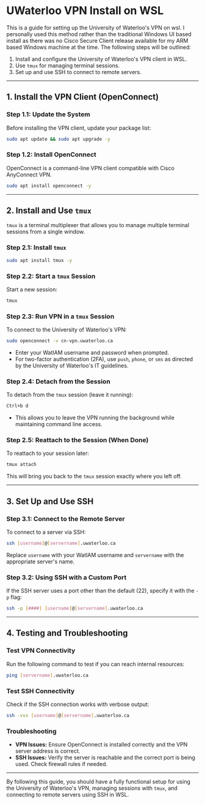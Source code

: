 # UWaterloo VPN Install on WSL

This is a guide for setting up the University of Waterloo's VPN on wsl. I personally used this method rather than the traditional Windows UI based install as there was no Cisco Secure Client release available for my ARM based Windows machine at the time. The following steps will be outlined:
1. Install and configure the University of Waterloo's VPN client in WSL.
2. Use `tmux` for managing terminal sessions.
3. Set up and use SSH to connect to remote servers.

---

## 1. Install the VPN Client (OpenConnect)

### Step 1.1: Update the System
Before installing the VPN client, update your package list:
```bash
sudo apt update && sudo apt upgrade -y
```

### Step 1.2: Install OpenConnect
OpenConnect is a command-line VPN client compatible with Cisco AnyConnect VPN.
```bash
sudo apt install openconnect -y
```

---

## 2. Install and Use `tmux`

`tmux` is a terminal multiplexer that allows you to manage multiple terminal sessions from a single window.

### Step 2.1: Install `tmux`
```bash
sudo apt install tmux -y
```

### Step 2.2: Start a `tmux` Session
Start a new session:
```bash
tmux
```
### Step 2.3: Run VPN in a `tmux` Session
To connect to the University of Waterloo's VPN:
```bash
sudo openconnect -v cn-vpn.uwaterloo.ca
```
- Enter your WatIAM username and password when prompted.
- For two-factor authentication (2FA), use `push`, `phone`, or `sms` as directed by the University of Waterloo's IT guidelines.

### Step 2.4: Detach from the Session
To detach from the `tmux` session (leave it running):
```bash
Ctrl+b d
```
- This allows you to leave the VPN running the background while maintaining command line access.

### Step 2.5: Reattach to the Session (When Done)
To reattach to your session later:
```bash
tmux attach
```
This will bring you back to the `tmux` session exactly where you left off.

---

## 3. Set Up and Use SSH

### Step 3.1: Connect to the Remote Server
To connect to a server via SSH:
```bash
ssh [username]@[servername].uwaterloo.ca
```
Replace `username` with your WatIAM username and `servername` with the appropriate server's name.

### Step 3.2: Using SSH with a Custom Port
If the SSH server uses a port other than the default (22), specify it with the `-p` flag:
```bash
ssh -p [####] [username]@[servername].uwaterloo.ca
```

---

## 4. Testing and Troubleshooting

### Test VPN Connectivity
Run the following command to test if you can reach internal resources:
```bash
ping [servername].uwaterloo.ca
```

### Test SSH Connectivity
Check if the SSH connection works with verbose output:
```bash
ssh -vvv [username]@[servername].uwaterloo.ca
```

### Troubleshooting
- **VPN Issues:** Ensure OpenConnect is installed correctly and the VPN server address is correct.
- **SSH Issues:** Verify the server is reachable and the correct port is being used. Check firewall rules if needed.

---

By following this guide, you should have a fully functional setup for using the University of Waterloo's VPN, managing sessions with `tmux`, and connecting to remote servers using SSH in WSL.
